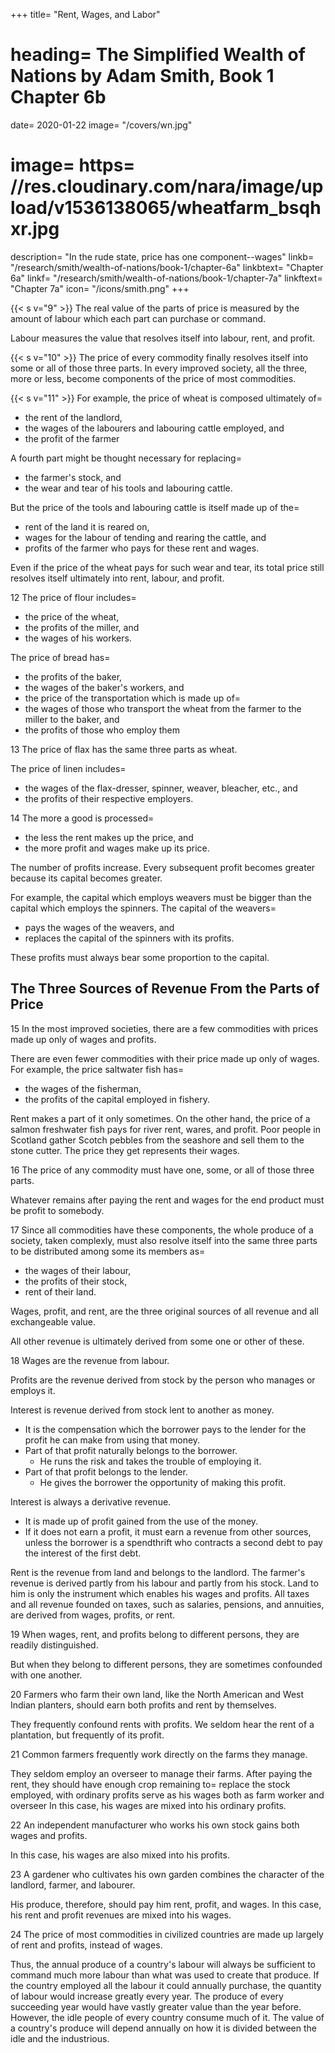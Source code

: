 
+++
title=  "Rent, Wages, and Labor"
# heading=  The Simplified Wealth of Nations by Adam Smith, Book 1 Chapter 6b
date=  2020-01-22
image=  "/covers/wn.jpg"
# image=  https= //res.cloudinary.com/nara/image/upload/v1536138065/wheatfarm_bsqhxr.jpg
description=  "In the rude state, price has one component--wages"
linkb=  "/research/smith/wealth-of-nations/book-1/chapter-6a"
linkbtext=  "Chapter 6a"
linkf=  "/research/smith/wealth-of-nations/book-1/chapter-7a"
linkftext=  "Chapter 7a"
icon=  "/icons/smith.png"
+++

{{< s v="9" >}} The real value of the parts of price is measured by the amount of labour which each part can purchase or command.

Labour measures the value that resolves itself into labour, rent, and profit.


{{< s v="10" >}} The price of every commodity finally resolves itself into some or all of those three parts. In every improved society, all the three, more or less, become components of the price of most commodities.

{{< s v="11" >}} For example, the price of wheat is composed ultimately of= 
- the rent of the landlord,
- the wages of the labourers and labouring cattle employed, and
- the profit of the farmer

A fourth part might be thought necessary for replacing= 
- the farmer's stock, and
- the wear and tear of his tools and labouring cattle.

But the price of the tools and labouring cattle is itself made up of the= 
- rent of the land it is reared on,
- wages for the labour of tending and rearing the cattle, and
- profits of the farmer who pays for these rent and wages.

Even if the price of the wheat pays for such wear and tear, its total price still resolves itself ultimately into rent, labour, and profit.

12 The price of flour includes= 
- the price of the wheat,
- the profits of the miller, and
- the wages of his workers.

The price of bread has= 
- the profits of the baker,
- the wages of the baker's workers, and
- the price of the transportation which is made up of= 
- the wages of those who transport the wheat from the farmer to the miller to the baker, and
- the profits of those who employ them

13 The price of flax has the same three parts as wheat.

The price of linen includes= 
- the wages of the flax-dresser, spinner, weaver, bleacher, etc., and
- the profits of their respective employers.

14 The more a good is processed= 
- the less the rent makes up the price, and
- the more profit and wages make up its price.

The number of profits increase.
Every subsequent profit becomes greater because its capital becomes greater.

For example, the capital which employs weavers must be bigger than the capital which employs the spinners.
The capital of the weavers= 
- pays the wages of the weavers, and
- replaces the capital of the spinners with its profits.

These profits must always bear some proportion to the capital.

## The Three Sources of Revenue From the Parts of Price

15 In the most improved societies, there are a few commodities with prices made up only of wages and profits.

There are even fewer commodities with their price made up only of wages.
For example, the price saltwater fish has= 
- the wages of the fisherman,
- the profits of the capital employed in fishery.

Rent makes a part of it only sometimes.
On the other hand, the price of a salmon freshwater fish pays for river rent, wares, and profit.
Poor people in Scotland gather Scotch pebbles from the seashore and sell them to the stone cutter.
The price they get represents their wages.

16 The price of any commodity must have one, some, or all of those three parts.

Whatever remains after paying the rent and wages for the end product must be profit to somebody.

17 Since all commodities have these components, the whole produce of a society, taken complexly, must also resolve itself into the same three parts to be distributed among some its members as= 
- the wages of their labour,
- the profits of their stock,
- rent of their land.

Wages, profit, and rent, are the three original sources of all revenue and all exchangeable value.

All other revenue is ultimately derived from some one or other of these.

18 Wages are the revenue from labour.

Profits are the revenue derived from stock by the person who manages or employs it.

Interest is revenue derived from stock lent to another as money. 
- It is the compensation which the borrower pays to the lender for the profit he can make from using that money.
- Part of that profit naturally belongs to the borrower.
  - He runs the risk and takes the trouble of employing it.
- Part of that profit belongs to the lender.
  - He gives the borrower the opportunity of making this profit.

Interest is always a derivative revenue.
- It is made up of profit gained from the use of the money.
- If it does not earn a profit, it must earn a revenue from other sources, unless the borrower is a spendthrift who contracts a second debt to pay the interest of the first debt.

Rent is the revenue from land and belongs to the landlord.
The farmer's revenue is derived partly from his labour and partly from his stock.
Land to him is only the instrument which enables his wages and profits.
All taxes and all revenue founded on taxes, such as salaries, pensions, and annuities, are derived from wages, profits, or rent.

19 When wages, rent, and profits belong to different persons, they are readily distinguished.

But when they belong to different persons, they are sometimes confounded with one another.

20 Farmers who farm their own land, like the North American and West Indian planters, should earn both profits and rent by themselves.

They frequently confound rents with profits.
We seldom hear the rent of a plantation, but frequently of its profit.

21 Common farmers frequently work directly on the farms they manage.

They seldom employ an overseer to manage their farms.
After paying the rent, they should have enough crop remaining to= 
replace the stock employed, with ordinary profits
serve as his wages both as farm worker and overseer
In this case, his wages are mixed into his ordinary profits.

22 An independent manufacturer who works his own stock gains both wages and profits.

In this case, his wages are also mixed into his profits.

23 A gardener who cultivates his own garden combines the character of the landlord, farmer, and labourer.

His produce, therefore, should pay him rent, profit, and wages.
In this case, his rent and profit revenues are mixed into his wages.

24 The price of most commodities in civilized countries are made up largely of rent and profits, instead of wages.

Thus, the annual produce of a country's labour will always be sufficient to command much more labour than what was used to create that produce.
If the country employed all the labour it could annually purchase, the quantity of labour would increase greatly every year.
The produce of every succeeding year would have vastly greater value than the year before.
However, the idle people of every country consume much of it.
The value of a country's produce will depend annually on how it is divided between the idle and the industrious.
